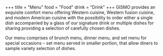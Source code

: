 +++
title = "Menu"
food = "Food"
drink = "Drink"
+++
GISMO provides an exquisite comfort menu offering Western cuisine, Western fusion cuisine, and modern American cuisine with the possibility to order either a single dish accompanied by a glass of our signature drink or multiple dishes for sharing providing a selection of carefully chosen dishes.

Our menu comprises of brunch menu, dinner menu, and set menu for special occasions – set menu served in smaller portion, that allow diners to sample variety selection of dishes.

